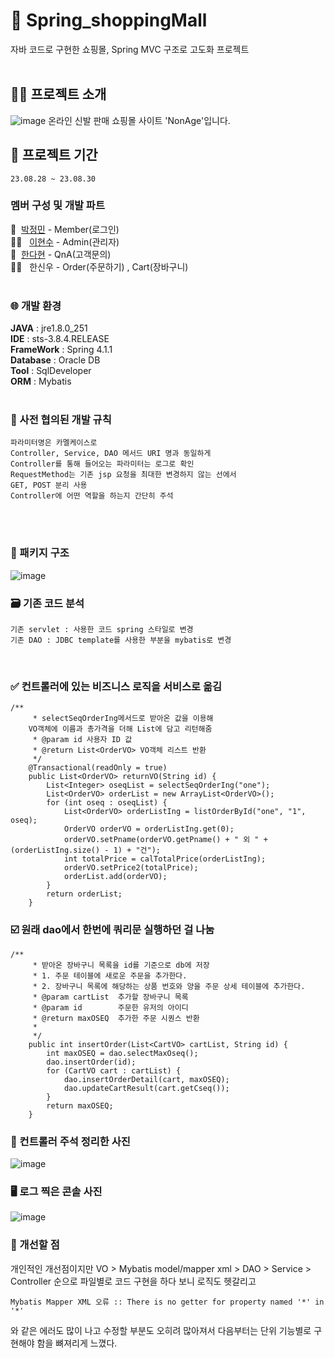 # 🛒 Spring_shoppingMall
자바 코드로 구현한 쇼핑몰, Spring MVC 구조로 고도화 프로젝트   
 <br>
 ## 👨‍💻 프로젝트 소개 
 ![image](https://github.com/wjdals3936/Spring_shoppingMall/assets/101387993/e9c26701-433f-4ea1-a937-24eaf16ef2b2)
온라인 신발 판매 쇼핑몰 사이트 'NonAge'입니다. 
 
 ## 📅 프로젝트 기간
	23.08.28 ~ 23.08.30   
  
###  멤버 구성 및 개발 파트
👩&nbsp; <a href="https://github.com/wjdals3936">박정민</a> - Member(로그인) <br>
👨‍🦰 &nbsp; <a href="https://github.com/Lee-HyunSoo">이현수</a> - Admin(관리자) <br>
👩 &nbsp;<a href="https://github.com/dahyunhan">한다현</a> - QnA(고객문의) <br>
👨‍🦰 &nbsp; 한신우 - Order(주문하기) , Cart(장바구니) <br>
 <br>
 ### 🌐 개발 환경  
 **JAVA** : jre1.8.0_251      
 **IDE** : sts-3.8.4.RELEASE   
 **FrameWork** : Spring 4.1.1   
 **Database** : Oracle DB   
 **Tool** : SqlDeveloper   
 **ORM** : Mybatis   
 <br> 
 
  ### 🚦 사전 협의된 개발 규칙 
    파라미터명은 카멜케이스로  
    Controller, Service, DAO 메서드 URI 명과 동일하게  
    Controller를 통해 들어오는 파라미터는 로그로 확인  
    RequestMethod는 기존 jsp 요청을 최대한 변경하지 않는 선에서  
    GET, POST 분리 사용  
    Controller에 어떤 역할을 하는지 간단히 주석  
  <br>
	<br>
 
   ### 📁 패키지 구조
![image](https://github.com/wjdals3936/Spring_shoppingMall/assets/101387993/dbb41efd-0763-46ec-8837-dcf82ef8ade9)

  ### 🗃️ 기존 코드 분석
    기존 servlet : 사용한 코드 spring 스타일로 변경  
    기존 DAO : JDBC template를 사용한 부분을 mybatis로 변경
  <br> 
  
  ### ✅ 컨트롤러에 있는 비즈니스 로직을 서비스로 옮김
```
/**
	 * selectSeqOrderIng메서드로 받아온 값을 이용해
	VO객체에 이름과 총가격을 더해 List에 담고 리턴해줌
	 * @param id 사용자 ID 값
	 * @return List<OrderVO> VO객체 리스트 반환
	 */
	@Transactional(readOnly = true)
	public List<OrderVO> returnVO(String id) {
		List<Integer> oseqList = selectSeqOrderIng("one");
		List<OrderVO> orderList = new ArrayList<OrderVO>();
		for (int oseq : oseqList) {
			List<OrderVO> orderListIng = listOrderById("one", "1", oseq);
			OrderVO orderVO = orderListIng.get(0);
			orderVO.setPname(orderVO.getPname() + " 외 " + (orderListIng.size() - 1) + "건");
			int totalPrice = calTotalPrice(orderListIng);
			orderVO.setPrice2(totalPrice);
			orderList.add(orderVO);
		}
		return orderList;
	}
```
### ☑️ 원래 dao에서 한번에 쿼리문 실행하던 걸 나눔
```
/**
	 * 받아온 장바구니 목록을 id를 기준으로 db에 저장
	 * 1. 주문 테이블에 새로운 주문을 추가한다.
	 * 2. 장바구니 목록에 해당하는 상품 번호와 양을 주문 상세 테이블에 추가한다.
	 * @param cartList 	추가할 장바구니 목록
	 * @param id		주문한 유저의 아이디
	 * @return maxOSEQ  추가한 주문 시퀀스 반환
	 *
	 */
	public int insertOrder(List<CartVO> cartList, String id) {
		int maxOSEQ = dao.selectMaxOseq();
		dao.insertOrder(id);
		for (CartVO cart : cartList) {
			dao.insertOrderDetail(cart, maxOSEQ);
			dao.updateCartResult(cart.getCseq());
		}
		return maxOSEQ;
	}
```

 ### 💬 컨트롤러 주석 정리한 사진
 ![image](https://github.com/wjdals3936/Spring_shoppingMall/assets/101387993/cdf5fb23-d41f-48b2-aaac-081483c15f28)
    
    
 ### 🖥️ 로그 찍은 콘솔 사진
 ![image](https://github.com/wjdals3936/Spring_shoppingMall/assets/101387993/9bbc9743-5ace-4bee-9b5c-c19c731a24b4)
     
 ### 🤔 개선할 점
 개인적인 개선점이지만 VO > Mybatis model/mapper xml > DAO > Service > Controller 순으로 파일별로 코드 구현을 하다 보니 로직도 헷갈리고
 ```
Mybatis Mapper XML 오류 :: There is no getter for property named '*' in '*'
```
와 같은 에러도 많이 나고 수정할 부분도 오히려 많아져서 다음부터는 단위 기능별로 구현해야 함을 뼈져리게 느꼈다.
		
